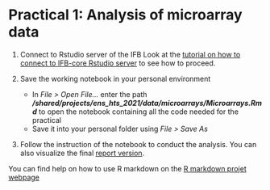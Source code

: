 # Practical 1: Analysis of microarray data

1. Connect to Rstudio server of the IFB
	Look at the [tutorial on how to connect to IFB-core Rstudio server](../IFBrstudio.md) to see how to proceed.

2. Save the working notebook in your personal environment

   * In *File > Open File...* enter the path ***/shared/projects/ens_hts_2021/data/microarrays/Microarrays.Rmd*** to open the notebook containing all the code needed for the practical
   * Save it into your personal folder using *File > Save As* 

3. Follow the instruction of the notebook to conduct the analysis. You can also visualize the final [report version](Microarrays_report.html).

You can find help on how to use R markdown on the [R markdown projet webpage](https://rmarkdown.rstudio.com/lesson-2.html)
